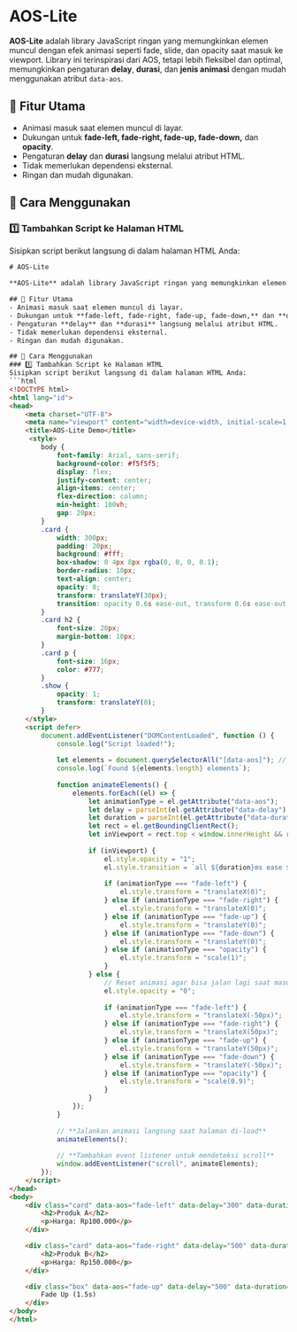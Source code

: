 # AOS-Lite

**AOS-Lite** adalah library JavaScript ringan yang memungkinkan elemen muncul dengan efek animasi seperti fade, slide, dan opacity saat masuk ke viewport. Library ini terinspirasi dari AOS, tetapi lebih fleksibel dan optimal, memungkinkan pengaturan **delay**, **durasi**, dan **jenis animasi** dengan mudah menggunakan atribut `data-aos`.

## 🚀 Fitur Utama
- Animasi masuk saat elemen muncul di layar.
- Dukungan untuk **fade-left, fade-right, fade-up, fade-down,** dan **opacity**.
- Pengaturan **delay** dan **durasi** langsung melalui atribut HTML.
- Tidak memerlukan dependensi eksternal.
- Ringan dan mudah digunakan.

## 📌 Cara Menggunakan
### 1️⃣ Tambahkan Script ke Halaman HTML
Sisipkan script berikut langsung di dalam halaman HTML Anda:
```html
# AOS-Lite

**AOS-Lite** adalah library JavaScript ringan yang memungkinkan elemen muncul dengan efek animasi seperti fade, slide, dan opacity saat masuk ke viewport. Library ini terinspirasi dari AOS, tetapi lebih fleksibel dan optimal, memungkinkan pengaturan **delay**, **durasi**, dan **jenis animasi** dengan mudah menggunakan atribut `data-aos`.

## 🚀 Fitur Utama
- Animasi masuk saat elemen muncul di layar.
- Dukungan untuk **fade-left, fade-right, fade-up, fade-down,** dan **opacity**.
- Pengaturan **delay** dan **durasi** langsung melalui atribut HTML.
- Tidak memerlukan dependensi eksternal.
- Ringan dan mudah digunakan.

## 📌 Cara Menggunakan
### 1️⃣ Tambahkan Script ke Halaman HTML
Sisipkan script berikut langsung di dalam halaman HTML Anda:
```html
<!DOCTYPE html>
<html lang="id">
<head>
    <meta charset="UTF-8">
    <meta name="viewport" content="width=device-width, initial-scale=1.0">
    <title>AOS-Lite Demo</title>
     <style>
        body {
            font-family: Arial, sans-serif;
            background-color: #f5f5f5;
            display: flex;
            justify-content: center;
            align-items: center;
            flex-direction: column;
            min-height: 100vh;
            gap: 20px;
        }
        .card {
            width: 300px;
            padding: 20px;
            background: #fff;
            box-shadow: 0 4px 8px rgba(0, 0, 0, 0.1);
            border-radius: 10px;
            text-align: center;
            opacity: 0;
            transform: translateY(30px);
            transition: opacity 0.6s ease-out, transform 0.6s ease-out;
        }
        .card h2 {
            font-size: 20px;
            margin-bottom: 10px;
        }
        .card p {
            font-size: 16px;
            color: #777;
        }
        .show {
            opacity: 1;
            transform: translateY(0);
        }
    </style>
    <script defer>
        document.addEventListener("DOMContentLoaded", function () {
            console.log("Script loaded!");
        
            let elements = document.querySelectorAll("[data-aos]"); // Ambil semua elemen dengan data-aos
            console.log(`Found ${elements.length} elements`);
        
            function animateElements() {
                elements.forEach((el) => {
                    let animationType = el.getAttribute("data-aos");
                    let delay = parseInt(el.getAttribute("data-delay") || 0); // Ambil delay (default 0 ms)
                    let duration = parseInt(el.getAttribute("data-duration") || 800); // Ambil durasi (default 800 ms)
                    let rect = el.getBoundingClientRect();
                    let inViewport = rect.top < window.innerHeight && rect.bottom > 0; // Cek apakah elemen dalam viewport
        
                    if (inViewport) {
                        el.style.opacity = "1";
                        el.style.transition = `all ${duration}ms ease ${delay}ms`; // Atur delay + durasi animasi
        
                        if (animationType === "fade-left") {
                            el.style.transform = "translateX(0)";
                        } else if (animationType === "fade-right") {
                            el.style.transform = "translateX(0)";
                        } else if (animationType === "fade-up") {
                            el.style.transform = "translateY(0)";
                        } else if (animationType === "fade-down") {
                            el.style.transform = "translateY(0)";
                        } else if (animationType === "opacity") {
                            el.style.transform = "scale(1)";
                        }
                    } else {
                        // Reset animasi agar bisa jalan lagi saat masuk viewport
                        el.style.opacity = "0";
        
                        if (animationType === "fade-left") {
                            el.style.transform = "translateX(-50px)";
                        } else if (animationType === "fade-right") {
                            el.style.transform = "translateX(50px)";
                        } else if (animationType === "fade-up") {
                            el.style.transform = "translateY(50px)";
                        } else if (animationType === "fade-down") {
                            el.style.transform = "translateY(-50px)";
                        } else if (animationType === "opacity") {
                            el.style.transform = "scale(0.9)";
                        }
                    }
                });
            }
        
            // **Jalankan animasi langsung saat halaman di-load**
            animateElements();
        
            // **Tambahkan event listener untuk mendeteksi scroll**
            window.addEventListener("scroll", animateElements);
        });
    </script>
</head>
<body>
    <div class="card" data-aos="fade-left" data-delay="300" data-duration="1000">
        <h2>Produk A</h2>
        <p>Harga: Rp100.000</p>
    </div>

    <div class="card" data-aos="fade-right" data-delay="500" data-duration="1000">
        <h2>Produk B</h2>
        <p>Harga: Rp150.000</p>
    </div>

    <div class="box" data-aos="fade-up" data-delay="500" data-duration="1500">
        Fade Up (1.5s)
    </div>
</body>
</html>

